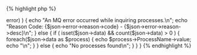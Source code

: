 {% highlight php %}
<?php
	/*
	 * This sample will show all SYSTEM processes.
	 * MQWeb runs on localhost and is listening on port 8081. 
	 */
	$url = "http://localhost:8081/api/process/inquire/PIGEON/SYSTEM*";

	$curl = curl_init();
	curl_setopt($curl, CURLOPT_URL, $url);
	curl_setopt($curl, CURLOPT_RETURNTRANSFER, 1);

	if ( ($response = curl_exec($curl)) === false )	{
		$err = curl_error($curl);
		echo "An HTTP error occurred while getting process information: $err\n";
	}
	else {
		$json = json_decode($response);
		if ( isset($json->error) ) {
			echo "An MQ error occurred while inquiring processes.\n";
			echo "Reason Code: {$json->error->reason->code} - {$json->error->reason->desc}\n";
		}
		else {
			if ( isset($json->data) && count($json->data) > 0 ) {
				foreach($json->data as $process)
				{
					echo $process->ProcessName->value;
					echo "\n";
				}
			}
			else
			{
				echo "No processes found\n";
			}
		}
	}
{% endhighlight %}

